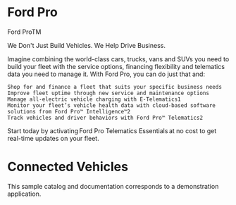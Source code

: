 # Ford Pro

Ford ProTM

We Don't Just Build Vehicles. We Help Drive Business.

Imagine combining the world-class cars, trucks, vans and SUVs you need to build your fleet with the service options, financing flexibility and telematics data you need to manage it. With Ford Pro, you can do just that and:

    Shop for and finance a fleet that suits your specific business needs
    Improve fleet uptime through new service and maintenance options
    Manage all-electric vehicle charging with E-Telematics1
    Monitor your fleet’s vehicle health data with cloud-based software solutions from Ford Pro™ Intelligence™2
    Track vehicles and driver behaviors with Ford Pro™ Telematics2

Start today by activating Ford Pro Telematics Essentials at no cost to get real-time updates on your fleet.


# Connected Vehicles

This sample catalog and documentation corresponds to a demonstration application.